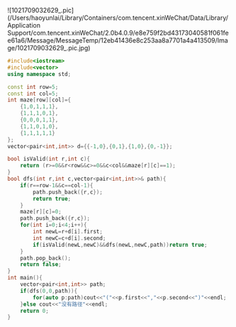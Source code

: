 ![1021709032629_.pic](/Users/haoyunlai/Library/Containers/com.tencent.xinWeChat/Data/Library/Application Support/com.tencent.xinWeChat/2.0b4.0.9/e8e759f2bd43173040581f061fee61a6/Message/MessageTemp/12eb41436e8c253aa8a7701a4a413509/Image/1021709032629_.pic.jpg)





```cpp
#include<iostream>
#include<vector>
using namespace std;

const int row=5;
const int col=5;
int maze[row][col]={
    {1,0,1,1,1},
    {1,1,1,0,1},
    {0,0,0,1,1},
    {1,1,0,1,0},
    {1,1,1,1,1}
};
vector<pair<int,int>> d={{-1,0},{0,1},{1,0},{0,-1}};

bool isValid(int r,int c){
    return (r>=0&&r<row&&c>=0&&c<col&&maze[r][c]==1);
}
bool dfs(int r,int c,vector<pair<int,int>>& path){
    if(r==row-1&&c==col-1){
        path.push_back({r,c});
        return true;
    }
    maze[r][c]=0;
    path.push_back({r,c});
    for(int i=0;i<4;i++){
        int newL=r+d[i].first;
        int newC=c+d[i].second;
        if(isValid(newL,newC)&&dfs(newL,newC,path))return true;
    }
    path.pop_back();
    return false;
}
int main(){
    vector<pair<int,int>> path;
    if(dfs(0,0,path)){
        for(auto p:path)cout<<"("<<p.first<<","<<p.second<<")"<<endl;
    }else cout<<"没有路径"<<endl;
    return 0;
}
```

